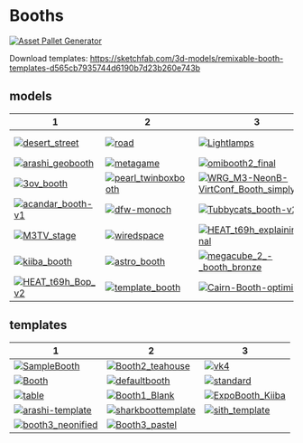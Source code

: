 # Booths

[![Asset Pallet Generator](https://github.com/neon-buidl/booths/actions/workflows/main.yml/badge.svg)](https://github.com/neon-buidl/booths/actions/workflows/main.yml)

Download templates: https://sketchfab.com/3d-models/remixable-booth-templates-d565cb7935744d6190b7d23b260e743b



 ## models


| 1 | 2 | 3 | 4 | 5 | 6 |
| --- | --- | --- | --- | --- | --- |
| [![desert_street](models/environment/desert_street.png)](models/environment/desert_street.glb) | [![road](models/environment/road.png)](models/environment/road.glb) | [![Lightlamps](models/environment/Lightlamps.png)](models/environment/Lightlamps.glb) | [![Animated_Boomboxhead2](models/booths/opti/Animated_Boomboxhead2.png)](models/booths/opti/Animated_Boomboxhead2.glb) | [![DFWBOOTH](models/booths/opti/DFWBOOTH.png)](models/booths/opti/DFWBOOTH.glb) | [![HEAT_Booth1_Final-v1](models/booths/opti/HEAT_Booth1_Final-v1.png)](models/booths/opti/HEAT_Booth1_Final-v1.glb) |
| [![arashi_geobooth](models/booths/opti/arashi_geobooth.png)](models/booths/opti/arashi_geobooth.glb) | [![metagame](models/booths/opti/metagame.png)](models/booths/opti/metagame.glb) | [![omibooth2_final](models/booths/opti/omibooth2_final.png)](models/booths/opti/omibooth2_final.glb) | [![magickbooth](models/booths/opti/magickbooth.png)](models/booths/opti/magickbooth.glb) | [![HEAT_Booth2_Final-v2](models/booths/opti/HEAT_Booth2_Final-v2.png)](models/booths/opti/HEAT_Booth2_Final-v2.glb) | [![aabooth](models/booths/opti/aabooth.png)](models/booths/opti/aabooth.glb) |
| [![3ov_booth](models/booths/opti/3ov_booth.png)](models/booths/opti/3ov_booth.glb) | [![pearl_twinboxbooth](models/booths/opti/pearl_twinboxbooth.png)](models/booths/opti/pearl_twinboxbooth.glb) | [![WRG_M3-NeonB-VirtConf_Booth_simplygon](models/booths/opti/WRG_M3-NeonB-VirtConf_Booth_simplygon.png)](models/booths/opti/WRG_M3-NeonB-VirtConf_Booth_simplygon.glb) | [![phetta_booth](models/booths/opti/phetta_booth.png)](models/booths/opti/phetta_booth.glb) | [![HEAT_Smac_Dance1_Final](models/booths/opti/HEAT_Smac_Dance1_Final.png)](models/booths/opti/HEAT_Smac_Dance1_Final.glb) | [![7oroy_BOOTH12](models/booths/opti/7oroy_BOOTH12.png)](models/booths/opti/7oroy_BOOTH12.glb) |
| [![acandar_booth-v1](models/booths/opti/acandar_booth-v1.png)](models/booths/opti/acandar_booth-v1.glb) | [![dfw-monoch](models/booths/opti/dfw-monoch.png)](models/booths/opti/dfw-monoch.glb) | [![Tubbycats_booth-v2](models/booths/opti/Tubbycats_booth-v2.png)](models/booths/opti/Tubbycats_booth-v2.glb) | [![dfw-emy](models/booths/opti/dfw-emy.png)](models/booths/opti/dfw-emy.glb) | [![croquet](models/booths/opti/croquet.png)](models/booths/opti/croquet.glb) | [![pearlhyacinth_neonboothfinaltwin](models/booths/opti/pearlhyacinth_neonboothfinaltwin.png)](models/booths/opti/pearlhyacinth_neonboothfinaltwin.glb) |
| [![M3TV_stage](models/booths/opti/M3TV_stage.png)](models/booths/opti/M3TV_stage.glb) | [![wiredspace](models/booths/opti/wiredspace.png)](models/booths/opti/wiredspace.glb) | [![HEAT_t69h_explaining_final](models/booths/opti/HEAT_t69h_explaining_final.png)](models/booths/opti/HEAT_t69h_explaining_final.glb) | [![mrmetaverse_booth2](models/booths/opti/mrmetaverse_booth2.png)](models/booths/opti/mrmetaverse_booth2.glb) | [![uncannybooth](models/booths/opti/uncannybooth.png)](models/booths/opti/uncannybooth.glb) | [![untitledxyz_booth](models/booths/opti/untitledxyz_booth.png)](models/booths/opti/untitledxyz_booth.glb) |
| [![kiiba_booth](models/booths/opti/kiiba_booth.png)](models/booths/opti/kiiba_booth.glb) | [![astro_booth](models/booths/opti/astro_booth.png)](models/booths/opti/astro_booth.glb) | [![megacube_2_-_booth_bronze](models/booths/opti/megacube_2_-_booth_bronze.png)](models/booths/opti/megacube_2_-_booth_bronze.glb) | [![SmoothVoxelsBooth_v2](models/booths/opti/SmoothVoxelsBooth_v2.png)](models/booths/opti/SmoothVoxelsBooth_v2.glb) | [![MF_booth-v1](models/booths/opti/MF_booth-v1.png)](models/booths/opti/MF_booth-v1.glb) | [![booth_harambe](models/booths/opti/booth_harambe.png)](models/booths/opti/booth_harambe.glb) |
| [![HEAT_t69h_Bop_v2](models/booths/opti/HEAT_t69h_Bop_v2.png)](models/booths/opti/HEAT_t69h_Bop_v2.glb) | [![template_booth](models/booths/opti/template_booth.png)](models/booths/opti/template_booth.glb) | [![Cairn-Booth-optimized](models/booths/opti/Cairn-Booth-optimized.png)](models/booths/opti/Cairn-Booth-optimized.glb) | [![cryptoavatars_Booth](models/booths/opti/cryptoavatars_Booth.png)](models/booths/opti/cryptoavatars_Booth.glb) | [![memory_booth](models/booths/opti/memory_booth.png)](models/booths/opti/memory_booth.glb) |
 ## templates


| 1 | 2 | 3 |
| --- | --- | --- |
| [![SampleBooth](templates/SampleBooth.png)](templates/SampleBooth.glb) | [![Booth2_teahouse](templates/Booth2_teahouse.png)](templates/Booth2_teahouse.glb) | [![vk4](templates/vk4.png)](templates/vk4.glb) |
| [![Booth](templates/Booth.png)](templates/Booth.glb) | [![defaultbooth](templates/defaultbooth.png)](templates/defaultbooth.glb) | [![standard](templates/standard.png)](templates/standard.glb) |
| [![table](templates/table.png)](templates/table.glb) | [![Booth1_Blank](templates/Booth1_Blank.png)](templates/Booth1_Blank.glb) | [![ExpoBooth_Kiiba](templates/ExpoBooth_Kiiba.png)](templates/ExpoBooth_Kiiba.glb) |
| [![arashi-template](templates/arashi-template.png)](templates/arashi-template.glb) | [![sharkboottemplate](templates/sharkboottemplate.png)](templates/sharkboottemplate.glb) | [![sith_template](templates/sith_template.png)](templates/sith_template.glb) |
| [![booth3_neonified](templates/booth3_neonified.png)](templates/booth3_neonified.glb) | [![Booth3_pastel](templates/Booth3_pastel.png)](templates/Booth3_pastel.glb) |
